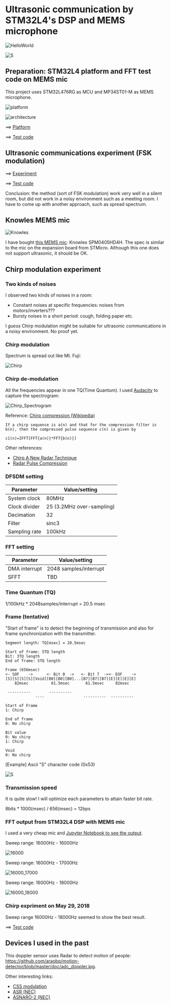 # Ultrasonic communication by STM32L4's DSP and MEMS microphone

![HelloWorld](./doc/HelloWorld_Spectrogram.jpg)

![S](./doc/Chirp_Spectrogram_S.jpg)

## Preparation: STM32L4 platform and FFT test code on MEMS mic

This project uses STM32L476RG as MCU and MP34ST01-M as MEMS microphone.

![platform](./doc/MEMSMIC_expansion_board.jpg)

![architecture](https://docs.google.com/drawings/d/e/2PACX-1vR1KKp2QeL_SmrnUsTl5zcwddQToPJmnSBHFnxiw78y3_3mjA7EzNl2iNcUA5aOW_jRAQapTNji-eJ7/pub?w=2268&h=567)

==> [Platform](PLATFORM.md)

==> [Test code](./basic)

## Ultrasonic communications experiment (FSK modulation)

==> [Experiment](EXPERIMENT.md)

==> [Test code](./ultracom)

Conclusion: the method (sort of FSK modulation) work very well in a silent room, but did not work in a noisy environment such as a meeting room. I have to come up with another approach, such as spread spectrum.

## Knowles MEMS mic

![Knowles](./doc/Knowles.jpg)

I have bought [this MEMS mic](http://akizukidenshi.com/catalog/g/gM-05577/): Knowles SPM0405HD4H. The spec is similar to the mic on the expansion board from STMicro. Although this one does not support ultrasonic, it should be OK.

## Chirp modulation experiment

### Two kinds of noises

I observed two kinds of noises in a room:

- Constant noises at specific frequencies: noises from motors/inverters???
- Bursty noises in a short period: cough, folding paper etc.

I _guess_ Chirp modulation might be suitable for ultrasonic communications in a noisy environment. No proof yet.

### Chirp modulation

Spectrum is spread out like Mt. Fuji:

![Chirp](./doc/Chirp.jpg)

### Chirp de-modulation

All the frequencies appear in one TQ(Time Quantum). I used [Audacity](https://www.audacityteam.org/) to capture the spectrogram:

![Chirp_Spectrogram](./doc/Chirp_Spectrogram.jpg)

Reference: [Chirp compression (Wikipedia)](https://en.wikipedia.org/wiki/Chirp_compression)

```
If a chirp sequence is a(n) and that for the compression filter is b(n), then the compressed pulse sequence c(n) is given by

c1(n)=IFFT[FFT{a(n)}*FFT{b(n)}]
```

Other references:
- [Chirp A New Radar Technique](http://www.rfcafe.com/references/electronics-world/chirp-new-radar-technique-january-1965-electronics-world.htm)
- [Radar Pulse Compression](https://www.ittc.ku.edu/workshops/Summer2004Lectures/Radar_Pulse_Compression.pdf)

### DFSDM setting

|Parameter    |Value/setting|
|-------------|-----|
|System clock |80MHz|
|Clock divider|25 (3.2MHz over-sampling)|
|Decimation   |32   |
|Filter       |sinc3|
|Sampling rate|100kHz|

### FFT setting

|Parameter    |Value/setting|
|-------------|-----|
|DMA interrupt|2048 samples/interrupt|
|SFFT         | TBD |

### Time Quantum (TQ)

1/100kHz * 2048samples/interrupt = 20.5 msec

### Frame (tentative)

"Start of frame" is to detect the beginning of transmission and also for frame synchronization with the transmitter.

```
Segment length: TQ[msec] = 20.5msec

Start of frame: 5TQ length
Bit: 3TQ length
End of frame: 5TQ length

Frame (656msec)
<- SOF    ->      <- Bit 0  ->   <- Bit 7  -><- EOF    ->
[S][S][S][S][Void][B0][B0][B0]...[B7][B7][B7][E][E][E][E]
    82msec          61.5msec       61.5msec     82msec

 ----------        ----------                 
             ----                 ----------  ----------
                            
Start of Frame
1: Chirp

End of frame
0: No chirp

Bit value
0: No chirp
1: Chirp

Void
0: No chirp
```

[Example] Ascii "S" character code (0x53)

![S](./doc/Chirp_Spectrogram_S.jpg)

### Transmission speed

It is quite slow! I will optimize each parameters to attain faster bit rate.

8bits * 1000(msec) / 656(msec) = 12bps

### FFT output from STM32L4 DSP with MEMS mic

I used a very cheap mic and [Jupyter Notebook to see the output](./agent/chirp_experiment/chirp.ipynb).

Sweep range: 16000Hz - 16000Hz

![16000](./doc/FFT_Chirp_16000.jpg)

Sweep range: 16000Hz - 17000Hz

![16000_17000](./doc/FFT_Chirp_16000_17000.jpg)

Sweep range: 16000Hz - 18000Hz

![16000_18000](./doc/FFT_Chirp_16000_18000.jpg)

### Chirp expriment on May 29, 2018

Sweep range 16000Hz - 18000Hz seemed to show the best result.

==> [Test code](./chirp)

## Devices I used in the past

This doppler sensor uses Radar to detect motion of people: https://github.com/araobp/motion-detector/blob/master/doc/adc_doppler.jpg.

Other interesting links:
- [CSS modulation](https://home.zhaw.ch/~rumc/wcom2/unterlagen/wcom2chap3CSS.pdf)
- [ASR (NEC)](https://www.nec.com/en/global/solutions/cns-atm/surveillance/asr.html)
- [ASNARO-2 (NEC)](https://www.nec.com/en/global/solutions/space/satellite_systems/nextar.html)
